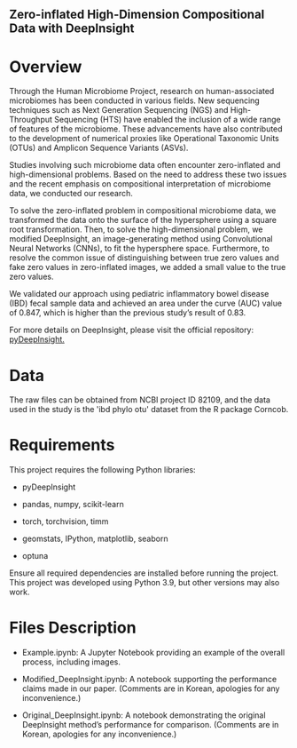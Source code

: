 ## Zero-inflated High-Dimension Compositional Data with DeepInsight

# Overview

Through the Human Microbiome Project, research on human-associated microbiomes has been conducted in various fields. New sequencing techniques such as Next Generation Sequencing (NGS) and High-Throughput Sequencing (HTS) have enabled the inclusion of a wide range of features of the microbiome. These advancements have also contributed to the development of numerical proxies like Operational Taxonomic Units (OTUs) and Amplicon Sequence Variants (ASVs).

Studies involving such microbiome data often encounter zero-inflated and high-dimensional problems. Based on the need to address these two issues and the recent emphasis on compositional interpretation of microbiome data, we conducted our research.

To solve the zero-inflated problem in compositional microbiome data, we transformed the data onto the surface of the hypersphere using a square root transformation. Then, to solve the high-dimensional problem, we modified DeepInsight, an image-generating method using Convolutional Neural Networks (CNNs), to fit the hypersphere space. Furthermore, to resolve the common issue of distinguishing between true zero values and fake zero values in zero-inflated images, we added a small value to the true zero values.

We validated our approach using pediatric inflammatory bowel disease (IBD) fecal sample data and achieved an area under the curve (AUC) value of 0.847, which is higher than the previous study’s result of 0.83.

For more details on DeepInsight, please visit the official repository: [pyDeepInsight.](https://github.com/alok-ai-lab/pyDeepInsight)

# Data

The raw files can be obtained from NCBI project ID 82109, and the data used in the study is the 'ibd phylo otu' dataset from the R package Corncob.

# Requirements

This project requires the following Python libraries:

+ pyDeepInsight

+ pandas, numpy, scikit-learn

+ torch, torchvision, timm

+ geomstats, IPython, matplotlib, seaborn

+ optuna

Ensure all required dependencies are installed before running the project. This project was developed using Python 3.9, but other versions may also work.

# Files Description

+ Example.ipynb: A Jupyter Notebook providing an example of the overall process, including images.

+ Modified_DeepInsight.ipynb: A notebook supporting the performance claims made in our paper. (Comments are in Korean, apologies for any inconvenience.)

+ Original_DeepInsight.ipynb: A notebook demonstrating the original DeepInsight method’s performance for comparison. (Comments are in Korean, apologies for any inconvenience.)
